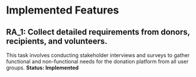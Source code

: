 # Implemented Features
## RA_1: Collect detailed requirements from donors, recipients, and volunteers.
This task involves conducting stakeholder interviews and surveys to gather functional and non-functional needs for the donation platform from all user groups.
**Status: Implemented**

